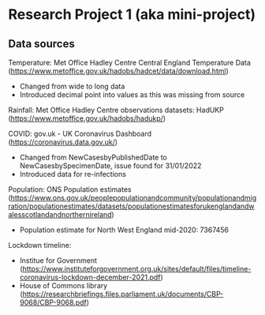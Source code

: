 # **Research Project 1 (aka mini-project)**

## Data sources 

Temperature: Met Office Hadley Centre Central England Temperature Data (https://www.metoffice.gov.uk/hadobs/hadcet/data/download.html)
  - Changed from wide to long data 
  - Introduced decimal point into values as this was missing from source 

Rainfall: Met Office Hadley Centre observations datasets: HadUKP (https://www.metoffice.gov.uk/hadobs/hadukp/)

COVID: gov.uk - UK Coronavirus Dashboard (https://coronavirus.data.gov.uk/)
  - Changed from NewCasesbyPublishedDate to NewCasesbySpecimenDate, issue found for 31/01/2022
  - Introduced data for re-infections

Population: ONS Population estimates (https://www.ons.gov.uk/peoplepopulationandcommunity/populationandmigration/populationestimates/datasets/populationestimatesforukenglandandwalesscotlandandnorthernireland)
  - Population estimate for North West England mid-2020: 7367456
  
Lockdown timeline:
  - Institue for Government (https://www.instituteforgovernment.org.uk/sites/default/files/timeline-coronavirus-lockdown-december-2021.pdf)
  - House of Commons library (https://researchbriefings.files.parliament.uk/documents/CBP-9068/CBP-9068.pdf)
  


